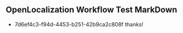 ## OpenLocalization Workflow Test MarkDown
* 7d6ef4c3-f94d-4453-b251-42b9ca2c808f 
thanks!<!--HONumber=Mar16_HO2-->
